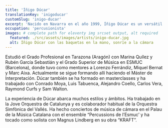 ```yaml
---
title: 'Íñigo Dúcar'
translationKey: 'inigoducar'
customSlug: 'inigo-ducar'
excerpt: 'Nacido en Navarra en el año 1999, Íñigo Dúcar es un versátil percusionista.'
occupation: 'percusionista'
images: # complete path for eleventy img srcset output, alt required
  featured: ./src/assets/images/artists/inigo-ducar.jpg
  alt: Íñigo Dúcar con las baquetas en la mano, sonríe a la cámara
---
```


Estudió el Grado Profesional en Tarazona (Aragón) con Marina Quílez y Rubén García Sebastián y el Grado Superior de Música en ESMUC (Barcelona), donde tuvo como mentores a Lorenzo Ferrándiz, Miquel Bernat y Marc Aixa. Actualmente se sigue formando allí haciendo el Máster de Interpretación. Dúcar también se ha formado en masterclasses y ha trabajado con Conrado Moya, Luis Tabuenca, Alejandro Coello, Carlos Vera, Raymond Curfs y Sam Walton.

La experiencia de Dúcar abarca muchos estilos y ámbitos. Ha trabajado en la Jove Orquestra de Catalunya y es colaborador habitual de la Orquestra Simfònica del Vallés. Ha hecho conciertos de música de cámara en el Palau de la Música Catalana con el ensemble “Percussions de l’Esmuc’ y ha tocado como solista con Magnus Lindberg en su obra “KRAFT”.
